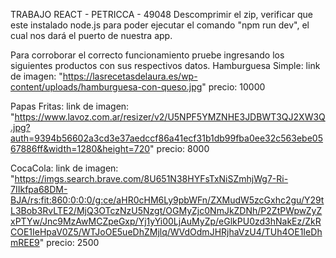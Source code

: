 TRABAJO REACT - PETRICCA - 49048
Descomprimir el zip, verificar que este instalado node.js para poder ejecutar el comando "npm run dev", el cual nos dará el puerto de nuestra app.

Para corroborar el correcto funcionamiento pruebe ingresando los siguientes productos con sus respectivos datos.
Hamburguesa Simple: link de imagen: "https://lasrecetasdelaura.es/wp-content/uploads/hamburguesa-con-queso.jpg" precio: 10000

Papas Fritas: link de imagen: "https://www.lavoz.com.ar/resizer/v2/U5NPF5YMZNHE3JDBWT3QJ2XW3Q.jpg?auth=9394b56602a3cd3e37aedccf86a41ecf31b1db99fba0ee32c563ebe0567886ff&width=1280&height=720" precio: 8000

CocaCola: link de imagen: "https://imgs.search.brave.com/8U651N38HYFsTxNiSZmhjWg7-Ri-7IIkfpa68DM-BJA/rs:fit:860:0:0:0/g:ce/aHR0cHM6Ly9pbWFn/ZXMudW5zcGxhc2gu/Y29tL3Bob3RvLTE2/MjQ3OTczNzU5Nzgt/OGMyZjc0NmJkZDNh/P2ZtPWpwZyZxPTYw/Jnc9MzAwMCZpeGxp/Yj1yYi00LjAuMyZp/eGlkPU0zd3hNakEz/ZkRCOE1IeHpaV0Z5/WTJoOE5ueDhZMjlq/WVdOdmJHRjhaVzU4/TUh4OE1IeDhmREE9" precio: 2500
